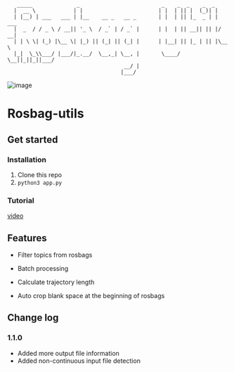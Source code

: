 ```
   _____              _                          _    _  _    _  _      
  |  __ \            | |                        | |  | || |  (_)| |     
  | |__) | ___   ___ | |__    __ _   __ _       | |  | || |_  _ | | ___ 
  |  _  / / _ \ / __|| '_ \  / _` | / _` |      | |  | || __|| || |/ __|
  | | \ \| (_) |\__ \| |_) || (_| || (_| |      | |__| || |_ | || |\__ \
  |_|  \_\\___/ |___/|_.__/  \__,_| \__, |       \____/  \__||_||_||___/
                                     __/ |                              
                                    |___/                               
```
![image](https://user-images.githubusercontent.com/33432158/177209138-464c6e66-9022-4b29-a144-82997ce2c797.png)

# Rosbag-utils

## Get started

### Installation

1. Clone this repo
2. `python3 app.py`
 
### Tutorial

[video](https://drive.google.com/file/d/1CQdt6Wb7p-Y6IWatlXA0cpNmh8SU0kE1/view?usp=sharing)

## Features

- Filter topics from rosbags

- Batch processing

- Calculate trajectory length

- Auto crop blank space at the beginning of rosbags

## Change log

### 1.1.0
- Added more output file information
- Added non-continuous input file detection
